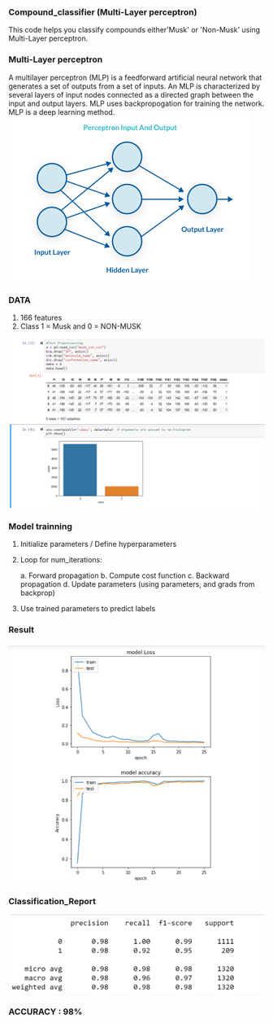 ### Compound_classifier (Multi-Layer perceptron)

This code helps you classify compounds either'Musk' or 'Non-Musk' using Multi-Layer perceptron.

### Multi-Layer perceptron
A multilayer perceptron (MLP) is a feedforward artificial neural network that generates a set of outputs from a set of inputs.
An MLP is characterized by several layers of input nodes connected as a directed graph between the input and output layers.
MLP uses backpropogation for training the network. MLP is a deep learning method.
<img src = "https://github.com/taran12345/compound_classifier_Neural_Network/blob/master/multilayer-perceptron.png">


### DATA
1. 166 features
2. Class 1 = Musk and 0 = NON-MUSK
<img src = "https://github.com/taran12345/compound_classifier_Neural_Network/blob/master/Dataset.png">

### Model trainning
 1. Initialize parameters / Define hyperparameters
 2. Loop for num_iterations:
     
     a. Forward propagation
     b. Compute cost function
     c. Backward propagation
     d. Update parameters (using parameters, and grads from backprop) 
 4. Use trained parameters to predict labels

### Result
<img src = "https://github.com/taran12345/compound_classifier_Neural_Network/blob/master/Graph.png">

### Classification_Report
<img src = "https://github.com/taran12345/compound_classifier_Neural_Network/blob/master/Classification_report.png">

### ACCURACY : 98%
